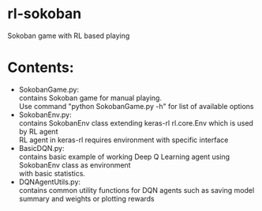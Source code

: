 # rl-sokoban
Sokoban game with RL based playing

# Contents:
<ul>
    <li>
    SokobanGame.py: <br/>
        contains Sokoban game for manual playing. <br/>
        Use command "python SokobanGame.py -h" for list of available options <br/>
    <li>
    SokobanEnv.py: <br/>
        contains SokobanEnv class extending keras-rl rl.core.Env which is used by RL agent <br/>
        RL agent in keras-rl requires environment with specific interface
    <li>
    BasicDQN.py: <br/>
        contains basic example of working Deep Q Learning agent using SokobanEnv class as environment <br/>
        with basic statistics.
    <li>
    DQNAgentUtils.py: <br/>
        contains common utility functions for DQN agents such as saving model summary and weights or plotting rewards <br/>
<ul/>